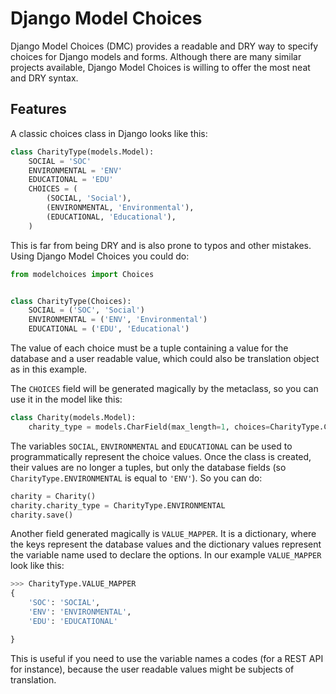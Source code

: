 # Django Model Choices

Django Model Choices (DMC) provides a readable and DRY way to specify choices for Django models and forms. Although there are many similar projects available, Django Model Choices is willing to offer the most neat and DRY syntax.

## Features

A classic choices class in Django looks like this:

```py
class CharityType(models.Model):
    SOCIAL = 'SOC'
    ENVIRONMENTAL = 'ENV'
    EDUCATIONAL = 'EDU'
    CHOICES = (
        (SOCIAL, 'Social'),
        (ENVIRONMENTAL, 'Environmental'),
        (EDUCATIONAL, 'Educational'),
    )
```

This is far from being DRY and is also prone to typos and other mistakes. Using Django Model Choices you could do:

```py
from modelchoices import Choices


class CharityType(Choices):
    SOCIAL = ('SOC', 'Social')
    ENVIRONMENTAL = ('ENV', 'Environmental')
    EDUCATIONAL = ('EDU', 'Educational')
```

The value of each choice must be a tuple containing a value for the database and a user readable value, which could also be translation object as in this example.

The `CHOICES` field will be generated magically by the metaclass, so you can use it in the model like this:

```py
class Charity(models.Model):
    charity_type = models.CharField(max_length=1, choices=CharityType.CHOICES)
```

The variables `SOCIAL`, `ENVIRONMENTAL` and `EDUCATIONAL` can be used to programmatically represent the choice values. Once the class is created, their values are no longer a tuples, but only the database fields (so `CharityType.ENVIRONMENTAL` is equal to `'ENV'`). So you can do:

```py
charity = Charity()
charity.charity_type = CharityType.ENVIRONMENTAL
charity.save()
```

Another field generated magically is `VALUE_MAPPER`. It is a dictionary, where the keys represent the database values and the dictionary values represent the variable name used to declare the options. In our example `VALUE_MAPPER` look like this:

```py
>>> CharityType.VALUE_MAPPER
{
    'SOC': 'SOCIAL',
    'ENV': 'ENVIRONMENTAL',
    'EDU': 'EDUCATIONAL'

}
```

This is useful if you need to use the variable names a codes (for a REST API for instance), because the user readable values might be subjects of translation.
